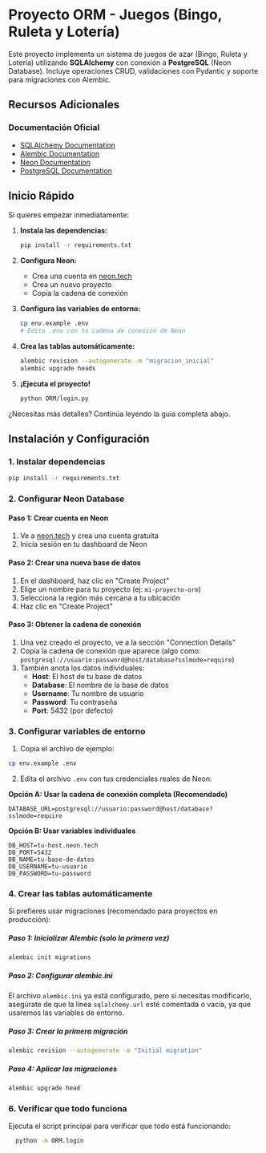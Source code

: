 # Proyecto ORM - Juegos (Bingo, Ruleta y Lotería)

Este proyecto implementa un sistema de juegos de azar (Bingo, Ruleta y Lotería) utilizando **SQLAlchemy** con conexión a **PostgreSQL** (Neon Database).
Incluye operaciones CRUD, validaciones con Pydantic y soporte para migraciones con Alembic.


## Recursos Adicionales

### Documentación Oficial
- [SQLAlchemy Documentation](https://docs.sqlalchemy.org/)
- [Alembic Documentation](https://alembic.sqlalchemy.org/)
- [Neon Documentation](https://neon.tech/docs)
- [PostgreSQL Documentation](https://www.postgresql.org/docs/)

## Inicio Rápido

Si quieres empezar inmediatamente:

1. **Instala las dependencias:**
   ```bash
   pip install -r requirements.txt
   ```

2. **Configura Neon:**
   - Crea una cuenta en [neon.tech](https://neon.tech)
   - Crea un nuevo proyecto
   - Copia la cadena de conexión

3. **Configura las variables de entorno:**
   ```bash
   cp env.example .env
   # Edita .env con tu cadena de conexión de Neon
   ```

4. **Crea las tablas automáticamente:**
   ```bash
   alembic revision --autogenerate -m "migracion_inicial"
   alembic upgrade heads
   ```

5. **¡Ejecuta el proyecto!**
   ```bash
   python ORM/login.py
   ```

¿Necesitas más detalles? Continúa leyendo la guía completa abajo.

## Instalación y Configuración

### 1. Instalar dependencias

```bash
pip install -r requirements.txt
```

### 2. Configurar Neon Database

#### Paso 1: Crear cuenta en Neon
1. Ve a [neon.tech](https://neon.tech) y crea una cuenta gratuita
2. Inicia sesión en tu dashboard de Neon

#### Paso 2: Crear una nueva base de datos
1. En el dashboard, haz clic en "Create Project"
2. Elige un nombre para tu proyecto (ej: `mi-proyecto-orm`)
3. Selecciona la región más cercana a tu ubicación
4. Haz clic en "Create Project"

#### Paso 3: Obtener la cadena de conexión
1. Una vez creado el proyecto, ve a la sección "Connection Details"
2. Copia la cadena de conexión que aparece (algo como: `postgresql://usuario:password@host/database?sslmode=require`)
3. También anota los datos individuales:
   - **Host**: El host de tu base de datos
   - **Database**: El nombre de la base de datos
   - **Username**: Tu nombre de usuario
   - **Password**: Tu contraseña
   - **Port**: 5432 (por defecto)

### 3. Configurar variables de entorno

1. Copia el archivo de ejemplo:
```bash
cp env.example .env
```

2. Edita el archivo `.env` con tus credenciales reales de Neon:

**Opción A: Usar la cadena de conexión completa (Recomendado)**
```env
DATABASE_URL=postgresql://usuario:password@host/database?sslmode=require
```

**Opción B: Usar variables individuales**
```env
DB_HOST=tu-host.neon.tech
DB_PORT=5432
DB_NAME=tu-base-de-datos
DB_USERNAME=tu-usuario
DB_PASSWORD=tu-password
```

### 4. Crear las tablas automáticamente

Si prefieres usar migraciones (recomendado para proyectos en producción):

##### Paso 1: Inicializar Alembic (solo la primera vez)
```bash
alembic init migrations
```

##### Paso 2: Configurar alembic.ini
El archivo `alembic.ini` ya está configurado, pero si necesitas modificarlo, asegúrate de que la línea `sqlalchemy.url` esté comentada o vacía, ya que usaremos las variables de entorno.

##### Paso 3: Crear la primera migración
```bash
alembic revision --autogenerate -m "Initial migration"
```

##### Paso 4: Aplicar las migraciones
```bash
alembic upgrade head
```

### 6. Verificar que todo funciona

Ejecuta el script principal para verificar que todo está funcionando:

```bash
  python -m ORM.login
```
